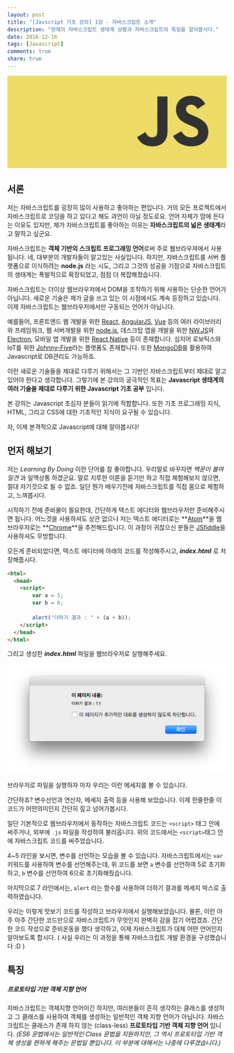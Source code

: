 ```yaml
---
layout: post
title: "[Javscript 기초 강의] 1강 - 자바스크립트 소개"
description: "현재의 자바스크립트 생태계 상황과 자바스크립트의 특징을 알아봅시다."
date: 2016-12-16
tags: [Javascript]
comments: true
share: true
---
```


![](/images/javascript.png)

## 서론

저는 자바스크립트를 굉장히 많이 사용하고 좋아하는 편입니다. 거의 모든 프로젝트에서 자바스크립트로 코딩을 하고 있다고 해도 과언이 아닐 정도로요. 언어 자체가 맘에 든다는 이유도 있지만, 제가 자바스크립트를 좋아하는 이유는 **자바스크립트의 넓은 생태계**라고 말하고 싶군요.

자바스크립트는 **객체 기반의 스크립트 프로그래밍 언어**로써 주로 웹브라우져에서 사용됩니다. 네, 대부분의 개발자들이 알고있는 사실입니다. 하지만, 자바스크립트를 서버 플랫폼으로 이식하려는 **node.js** 라는 시도, 그리고 그것의 성공을 기점으로 자바스크립트의 생태계는 폭발적으로 확장되었고, 점점 더 복잡해졌습니다.

자바스크립트는 더이상 웹브라우저에서 DOM을 조작하기 위해 사용하는 단순한 언어가 아닙니다.  새로운 기술은 제가 글을 쓰고 있는 이 시점에서도 계속 등장하고 있습니다. 이제 자바스크립트는 웹브라우저에서만 구동되는 언어가 아닙니다.

예를들어, 프론트엔드 웹 개발을 위한 [React](https://facebook.github.io/react), [AngularJS](https://angularjs.org/), [Vue](https://vuejs.org/) 등의 여러 라이브러리와 프레임워크, 웹 서버개발을 위한 [node.js](https://nodejs.org/ko/), 데스크탑 앱을 개발을 위한 [NW.JS](https://nwjs.io/)와 [Electron](http://electron.atom.io/), 모바일 앱 개발을 위한 [React Native](https://facebook.github.io/react-native/) 등이 존재합니다. 심지어 로보틱스와 IoT를 위한 [Johnny-Five](http://johnny-five.io/)라는 플랫폼도 존재합니다. 또한 [MongoDB](https://www.mongodb.com/)를 활용하여 Javascript로 DB관리도 가능하죠.

이런 새로운 기술들을 제대로 다루기 위해서는 그 기반인 자바스크립트부터 제대로 알고 있어야 한다고 생각합니다. 그렇기에 본 강의의 궁극적인 목표는 **Javascript 생태계의 여러 기술을 제대로 다루기 위한 Javascript 기초 공부** 입니다.

본 강의는 Javascript 초심자 분들이 읽기에 적합합니다. 또한 기초 프로그래밍 지식, HTML, 그리고 CSS에 대한 기초적인 지식이 요구될 수 있습니다.

자, 이제 본격적으로 Javascript에 대해 알아봅시다!

## 먼저 해보기

저는 *Learning By Doing* 이란 단어를 참 좋아합니다. 우리말로 바꾸자면 *백문이 불여일견* 과 일맥상통 하겠군요. 말로 지루한 이론을 듣기만 하고 직접 체험해보지 않으면, 절대 자기것으로 될 수 없죠. 일단 뭔가 배우기전에 자바스크립트를 직접 몸으로 체험하고, 느껴봅시다.

시작하기 전에 준비물이 필요한데, 간단하게 텍스트 에디터와 웹브라우저만 준비해주시면 됩니다. 어느것을 사용하셔도 상관 없으나 저는 텍스트 에디터로는 **[Atom](http://atom.io)**을 웹브라우저로는 **[Chrome](http://chrome.google.com)**을 추천해드립니다. 이 과정이 귀찮으신 분들은 [JSfiddle](https://jsfiddle.net/)을 사용하셔도 무방합니다.

모든게 준비되었다면, 텍스트 에디터에 아래의 코드를 작성해주시고, ***index.html*** 로 저장해줍시다.

```html
<html>
  <head>
    <script>
    	var a = 5;
      	var b = 6;

      	alert("더하기 결과 : " + (a + b));
    </script>
  </head>
</html>
```

그리고 생성한 ***index.html*** 파일을 웹브라우저로 실행해주세요.

![](/images/javascript-basic-class-1-1.png)

브라우저로 파일을 실행하자 마자 우리는 이런 메세지를 볼 수 있습니다.

간단하죠? 변수선언과 연산자, 메세지 출력 등을 사용해 보았습니다. 이제 한줄한줄 이 코드가 어떤의미인지 간단히 짚고 넘어가봅시다.

일단 기본적으로 웹브라우저에서 동작하는 자바스크립트 코드는 `<script>` 태그 안에 써주거나, 외부에 `.js` 파일을 작성하여 불러옵니다. 위의 코드에서는 `<script>`태그 안에 자바스크립트 코드를 써주었습니다.

4~5 라인을 보시면, 변수를 선언하는 모습을 볼 수 있습니다. 자바스크립트에서는 `var` 키워드를 사용하여 변수를 선언해주는데, 위 코드를 보면 `a` 변수를 선언하여 5로 초기화하고, `b` 변수를 선언하여 6으로 초기화해줬습니다.

마지막으로 7 라인에서는, `alert` 라는 함수를 사용하여 더하기 결과를 메세지 박스로 출력하였습니다.

우리는 이렇게 맛보기 코드를 작성하고 브라우저에서 실행해보았습니다. 물론, 이런 아주 아주 간단한 코드만으로 자바스크립트가 무엇인지 완벽히 감을 잡기 어렵겠죠. 간단한 코드 작성으로 준비운동을 했다 생각하고, 이제 자바스크립트가 대체 어떤 언어인지 알아보도록 합시다. ( 사실 우리는 이 과정을 통해 자바스크립트 개발 환경을 구성했습니다 :D )



## 특징


##### 프로토타입 기반 객체 지향 언어

자바스크립트는 객체지향 언어이긴 하지만, 여러분들이 흔히 생각하는 클래스를 생성하고 그 클래스를 사용하여 객체를 생성하는 일반적인 객체 지향 언어가 아닙니다. 자바스크립트는 클래스가 존재 하지 않는 (class-less) **프로토타입 기반 객체 지향 언어** 입니다. *(ES6 문법에서는 일반적인 Class 문법을 지원하지만, 그 역시 프로토타입 기반 객체 생성을 편하게 해주는 문법일 뿐입니다. 이 부분에 대해서는 나중에 다루겠습니다.)*
